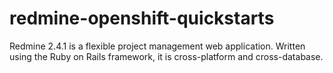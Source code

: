 redmine-openshift-quickstarts
=============================

Redmine 2.4.1 is a flexible project management web application. Written using the Ruby on Rails framework, it is cross-platform and cross-database.
